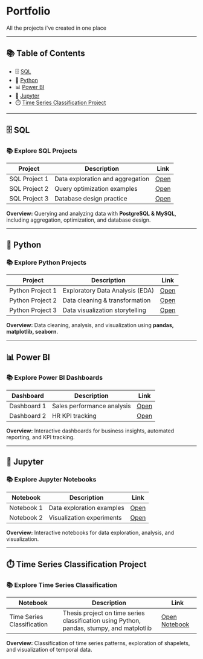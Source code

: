 # Portfolio
All the projects i've created in one place

---

## 📚 Table of Contents

- 🗄️ [SQL](#%EF%B8%8F-sql)
- 🐍 [Python](#-python)
- 📊 [Power BI](#-power-bi)
- 📓 [Jupyter](#-jupyter)
- ⏱️ [Time Series Classification Project](#time-series-classification-project)


---

## 🗄️ SQL

### 📚 Explore SQL Projects

| Project | Description | Link |
|---------|------------|------|
| SQL Project 1 | Data exploration and aggregation | [Open](sql/project1.sql) |
| SQL Project 2 | Query optimization examples | [Open](sql/project2.sql) |
| SQL Project 3 | Database design practice | [Open](sql/project3.sql) |

**Overview:** Querying and analyzing data with **PostgreSQL & MySQL**, including aggregation, optimization, and database design.

---

## 🐍 Python

### 📚 Explore Python Projects

| Project | Description | Link |
|---------|------------|------|
| Python Project 1 | Exploratory Data Analysis (EDA) | [Open](python/project1.ipynb) |
| Python Project 2 | Data cleaning & transformation | [Open](python/project2.ipynb) |
| Python Project 3 | Data visualization storytelling | [Open](python/project3.ipynb) |

**Overview:** Data cleaning, analysis, and visualization using **pandas, matplotlib, seaborn**.

---

## 📊 Power BI

### 📚 Explore Power BI Dashboards

| Dashboard | Description | Link |
|-----------|------------|------|
| Dashboard 1 | Sales performance analysis | [Open](powerbi/dashboard1.pbix) |
| Dashboard 2 | HR KPI tracking | [Open](powerbi/dashboard2.pbix) |

**Overview:** Interactive dashboards for business insights, automated reporting, and KPI tracking.

---

## 📓 Jupyter

### 📚 Explore Jupyter Notebooks

| Notebook | Description | Link |
|---------|------------|------|
| Notebook 1 | Data exploration examples | [Open](jupyter/notebook1.ipynb) |
| Notebook 2 | Visualization experiments | [Open](jupyter/notebook2.ipynb) |

**Overview:** Interactive notebooks for data exploration, analysis, and visualization.

---

## ⏱️ Time Series Classification Project

### 📚 Explore Time Series Classification

| Notebook | Description | Link |
|---------|------------|------|
| Time Series Classification | Thesis project on time series classification using Python, pandas, stumpy, and matplotlib | [Open Notebook](jupyter/Time_Series_Classification.ipynb) |

**Overview:** Classification of time series patterns, exploration of shapelets, and visualization of temporal data.
